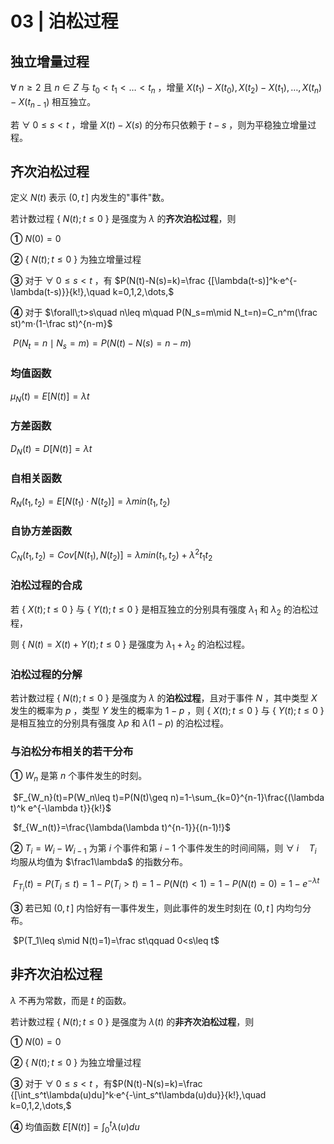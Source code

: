 # 03 | 泊松过程

## 独立增量过程

$\forall\;n\geq2$ 且 $n\in Z$ 与 $t_0<t_1<\dots<t_n$ ，增量 $X(t_1)-X(t_0),X(t_2)-X(t_1),\dots,X(t_n)-X(t_{n-1})$ 相互独立。

若 $\forall\;0\leq s<t$ ，增量 $X(t)-X(s)$ 的分布只依赖于 $t-s$ ，则为平稳独立增量过程。

## 齐次泊松过程

定义 $N(t)$ 表示 $(0,t\,]$ 内发生的"事件"数。

若计数过程 { $N(t);t\leq0$ } 是强度为 $\lambda$ 的**齐次泊松过程**，则

**①** $N(0)=0$

**②** { $N(t);t\leq0$ } 为独立增量过程

**③** 对于 $\forall\;0\leq s<t$ ，有 $P(N(t)-N(s)=k)=\frac {[\lambda(t-s)]^k·e^{-\lambda(t-s)}}{k!},\quad k=0,1,2,\dots,$

**④** 对于 $\forall\;t>s\quad n\leq m\quad P(N_s=m\mid N_t=n)=C_n^m(\frac st)^m·(1-\frac st)^{n-m}$

​												$P(N_t=n\mid N_s=m)=P(N(t)-N(s)=n-m)$

### 均值函数

$\mu_N(t)=E[N(t)]=\lambda t$

### 方差函数

$D_N(t)=D[N(t)]=\lambda t$

### 自相关函数

$R_N(t_1,t_2)=E[N(t_1)·N(t_2)]=\lambda min(t_1,t_2)$

### 自协方差函数

$C_N(t_1,t_2)=Cov[N(t_1),N(t_2)]=\lambda min(t_1,t_2)+\lambda^2t_1t_2$

### 泊松过程的合成

若 { $X(t);t\leq0$ } 与 { $Y(t);t\leq0$ } 是相互独立的分别具有强度 $\lambda_1$ 和 $\lambda_2$ 的泊松过程，

则 { $N(t)=X(t)+Y(t);t\leq0$ } 是强度为 $\lambda_1+\lambda_2$ 的泊松过程。

### 泊松过程的分解

若计数过程 { $N(t);t\leq0$ } 是强度为 $\lambda$ 的**泊松过程**，且对于事件 $N$ ，其中类型 $X$ 发生的概率为 $p$ ，类型 $Y$ 发生的概率为 $1-p$ ，则 { $X(t);t\leq0$ } 与 { $Y(t);t\leq0$ } 是相互独立的分别具有强度 $\lambda p$ 和 $\lambda (1-p)$ 的泊松过程。

### 与泊松分布相关的若干分布

**①** $W_n$ 是第 $n$ 个事件发生的时刻。

​	$F_{W_n}(t)=P(W_n\leq t)=P(N(t)\geq n)=1-\sum_{k=0}^{n-1}\frac{(\lambda t)^k e^{-\lambda t}}{k!}$

​	$f_{W_n(t)}=\frac{\lambda(\lambda t)^{n-1}}{(n-1)!}$

**②** $T_i=W_i-W_{i-1}$ 为第 $i$ 个事件和第 $i-1$ 个事件发生的时间间隔，则 $\forall\;i\quad T_i$ 均服从均值为 $\frac1\lambda$ 的指数分布。

​	$F_{T_i}(t)=P(T_i\leq t)=1-P(T_i>t)=1-P(N(t)<1)=1-P(N(t)=0)=1-e^{-\lambda t}$

**③** 若已知 $(0,t\,]$ 内恰好有一事件发生，则此事件的发生时刻在 $(0,t\,]$ 内均匀分布。

​	$P(T_1\leq s\mid N(t)=1)=\frac st\qquad 0<s\leq t$

## 非齐次泊松过程

$\lambda$ 不再为常数，而是 $t$ 的函数。

若计数过程 { $N(t);t\leq0$ } 是强度为 $\lambda(t)$ 的**非齐次泊松过程**，则

**①** $N(0)=0$

**②** { $N(t);t\leq0$ } 为独立增量过程

**③** 对于 $\forall\;0\leq s<t$ ，有$P(N(t)-N(s)=k)=\frac {[\int_s^t\lambda(u)du]^k·e^{-\int_s^t\lambda(u)du}}{k!},\quad k=0,1,2,\dots,$

**④** 均值函数 $E[N(t)]=\int_0^t \lambda(u)du$
